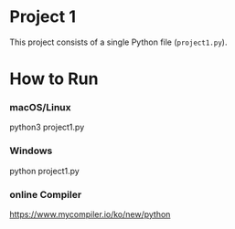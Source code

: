 # Project 1
This project consists of a single Python file (`project1.py`).

# How to Run
### macOS/Linux
python3 project1.py

### Windows
python project1.py

### online Compiler
https://www.mycompiler.io/ko/new/python
